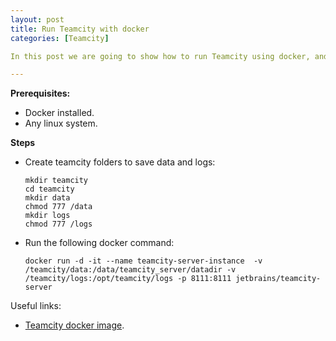 ```yaml
---
layout: post
title: Run Teamcity with docker
categories: [Teamcity]

In this post we are going to show how to run Teamcity using docker, and how to start playing with it.

---
```

**Prerequisites:**
* Docker installed.
* Any linux system.

**Steps**
* Create teamcity folders to save data and logs: 
  ```
  mkdir teamcity
  cd teamcity
  mkdir data
  chmod 777 /data
  mkdir logs
  chmod 777 /logs
  ```
* Run the following docker command: 
  ```
  docker run -d -it --name teamcity-server-instance  -v /teamcity/data:/data/teamcity_server/datadir -v /teamcity/logs:/opt/teamcity/logs -p 8111:8111 jetbrains/teamcity-server
  ```
  

Useful links:
* [Teamcity docker image](https://hub.docker.com/r/jetbrains/teamcity-server/).
